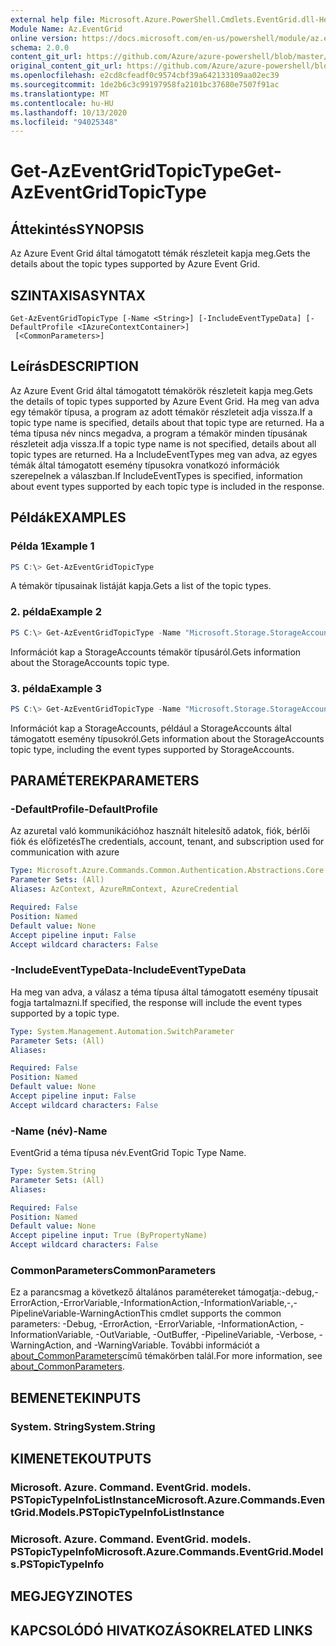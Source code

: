```yaml
---
external help file: Microsoft.Azure.PowerShell.Cmdlets.EventGrid.dll-Help.xml
Module Name: Az.EventGrid
online version: https://docs.microsoft.com/en-us/powershell/module/az.eventgrid/get-azeventgridtopictype
schema: 2.0.0
content_git_url: https://github.com/Azure/azure-powershell/blob/master/src/EventGrid/EventGrid/help/Get-AzEventGridTopicType.md
original_content_git_url: https://github.com/Azure/azure-powershell/blob/master/src/EventGrid/EventGrid/help/Get-AzEventGridTopicType.md
ms.openlocfilehash: e2cd8cfeadf0c9574cbf39a642133109aa02ec39
ms.sourcegitcommit: 1de2b6c3c99197958fa2101bc37680e7507f91ac
ms.translationtype: MT
ms.contentlocale: hu-HU
ms.lasthandoff: 10/13/2020
ms.locfileid: "94025348"
---
```

# <span data-ttu-id="02f1b-101">Get-AzEventGridTopicType</span><span class="sxs-lookup"><span data-stu-id="02f1b-101">Get-AzEventGridTopicType</span></span>

## <span data-ttu-id="02f1b-102">Áttekintés</span><span class="sxs-lookup"><span data-stu-id="02f1b-102">SYNOPSIS</span></span>
<span data-ttu-id="02f1b-103">Az Azure Event Grid által támogatott témák részleteit kapja meg.</span><span class="sxs-lookup"><span data-stu-id="02f1b-103">Gets the details about the topic types supported by Azure Event Grid.</span></span>

## <span data-ttu-id="02f1b-104">SZINTAXISA</span><span class="sxs-lookup"><span data-stu-id="02f1b-104">SYNTAX</span></span>

```
Get-AzEventGridTopicType [-Name <String>] [-IncludeEventTypeData] [-DefaultProfile <IAzureContextContainer>]
 [<CommonParameters>]
```

## <span data-ttu-id="02f1b-105">Leírás</span><span class="sxs-lookup"><span data-stu-id="02f1b-105">DESCRIPTION</span></span>
<span data-ttu-id="02f1b-106">Az Azure Event Grid által támogatott témakörök részleteit kapja meg.</span><span class="sxs-lookup"><span data-stu-id="02f1b-106">Gets the details of topic types supported by Azure Event Grid.</span></span>
<span data-ttu-id="02f1b-107">Ha meg van adva egy témakör típusa, a program az adott témakör részleteit adja vissza.</span><span class="sxs-lookup"><span data-stu-id="02f1b-107">If a topic type name is specified, details about that topic type are returned.</span></span>
<span data-ttu-id="02f1b-108">Ha a téma típusa név nincs megadva, a program a témakör minden típusának részleteit adja vissza.</span><span class="sxs-lookup"><span data-stu-id="02f1b-108">If a topic type name is not specified, details about all topic types are returned.</span></span>
<span data-ttu-id="02f1b-109">Ha a IncludeEventTypes meg van adva, az egyes témák által támogatott esemény típusokra vonatkozó információk szerepelnek a válaszban.</span><span class="sxs-lookup"><span data-stu-id="02f1b-109">If IncludeEventTypes is specified, information about event types supported by each topic type is included in the response.</span></span>

## <span data-ttu-id="02f1b-110">Példák</span><span class="sxs-lookup"><span data-stu-id="02f1b-110">EXAMPLES</span></span>

### <span data-ttu-id="02f1b-111">Példa 1</span><span class="sxs-lookup"><span data-stu-id="02f1b-111">Example 1</span></span>
```powershell
PS C:\> Get-AzEventGridTopicType
```

<span data-ttu-id="02f1b-112">A témakör típusainak listáját kapja.</span><span class="sxs-lookup"><span data-stu-id="02f1b-112">Gets a list of the topic types.</span></span>

### <span data-ttu-id="02f1b-113">2. példa</span><span class="sxs-lookup"><span data-stu-id="02f1b-113">Example 2</span></span>
```powershell
PS C:\> Get-AzEventGridTopicType -Name "Microsoft.Storage.StorageAccounts"
```

<span data-ttu-id="02f1b-114">Információt kap a StorageAccounts témakör típusáról.</span><span class="sxs-lookup"><span data-stu-id="02f1b-114">Gets information about the StorageAccounts topic type.</span></span>

### <span data-ttu-id="02f1b-115">3. példa</span><span class="sxs-lookup"><span data-stu-id="02f1b-115">Example 3</span></span>
```powershell
PS C:\> Get-AzEventGridTopicType -Name "Microsoft.Storage.StorageAccounts" -IncludeEventTypeData
```

<span data-ttu-id="02f1b-116">Információt kap a StorageAccounts, például a StorageAccounts által támogatott esemény típusokról.</span><span class="sxs-lookup"><span data-stu-id="02f1b-116">Gets information about the StorageAccounts topic type, including the event types supported by StorageAccounts.</span></span>

## <span data-ttu-id="02f1b-117">PARAMÉTEREK</span><span class="sxs-lookup"><span data-stu-id="02f1b-117">PARAMETERS</span></span>

### <span data-ttu-id="02f1b-118">-DefaultProfile</span><span class="sxs-lookup"><span data-stu-id="02f1b-118">-DefaultProfile</span></span>
<span data-ttu-id="02f1b-119">Az azuretal való kommunikációhoz használt hitelesítő adatok, fiók, bérlői fiók és előfizetés</span><span class="sxs-lookup"><span data-stu-id="02f1b-119">The credentials, account, tenant, and subscription used for communication with azure</span></span>

```yaml
Type: Microsoft.Azure.Commands.Common.Authentication.Abstractions.Core.IAzureContextContainer
Parameter Sets: (All)
Aliases: AzContext, AzureRmContext, AzureCredential

Required: False
Position: Named
Default value: None
Accept pipeline input: False
Accept wildcard characters: False
```

### <span data-ttu-id="02f1b-120">-IncludeEventTypeData</span><span class="sxs-lookup"><span data-stu-id="02f1b-120">-IncludeEventTypeData</span></span>
<span data-ttu-id="02f1b-121">Ha meg van adva, a válasz a téma típusa által támogatott esemény típusait fogja tartalmazni.</span><span class="sxs-lookup"><span data-stu-id="02f1b-121">If specified, the response will include the event types supported by a topic type.</span></span>

```yaml
Type: System.Management.Automation.SwitchParameter
Parameter Sets: (All)
Aliases:

Required: False
Position: Named
Default value: None
Accept pipeline input: False
Accept wildcard characters: False
```

### <span data-ttu-id="02f1b-122">-Name (név)</span><span class="sxs-lookup"><span data-stu-id="02f1b-122">-Name</span></span>
<span data-ttu-id="02f1b-123">EventGrid a téma típusa név.</span><span class="sxs-lookup"><span data-stu-id="02f1b-123">EventGrid Topic Type Name.</span></span>

```yaml
Type: System.String
Parameter Sets: (All)
Aliases:

Required: False
Position: Named
Default value: None
Accept pipeline input: True (ByPropertyName)
Accept wildcard characters: False
```

### <span data-ttu-id="02f1b-124">CommonParameters</span><span class="sxs-lookup"><span data-stu-id="02f1b-124">CommonParameters</span></span>
<span data-ttu-id="02f1b-125">Ez a parancsmag a következő általános paramétereket támogatja:-debug,-ErrorAction,-ErrorVariable,-InformationAction,-InformationVariable,-,-PipelineVariable-WarningAction</span><span class="sxs-lookup"><span data-stu-id="02f1b-125">This cmdlet supports the common parameters: -Debug, -ErrorAction, -ErrorVariable, -InformationAction, -InformationVariable, -OutVariable, -OutBuffer, -PipelineVariable, -Verbose, -WarningAction, and -WarningVariable.</span></span> <span data-ttu-id="02f1b-126">További információt a [about_CommonParameters](http://go.microsoft.com/fwlink/?LinkID=113216)című témakörben talál.</span><span class="sxs-lookup"><span data-stu-id="02f1b-126">For more information, see [about_CommonParameters](http://go.microsoft.com/fwlink/?LinkID=113216).</span></span>

## <span data-ttu-id="02f1b-127">BEMENETEK</span><span class="sxs-lookup"><span data-stu-id="02f1b-127">INPUTS</span></span>

### <span data-ttu-id="02f1b-128">System. String</span><span class="sxs-lookup"><span data-stu-id="02f1b-128">System.String</span></span>

## <span data-ttu-id="02f1b-129">KIMENETEK</span><span class="sxs-lookup"><span data-stu-id="02f1b-129">OUTPUTS</span></span>

### <span data-ttu-id="02f1b-130">Microsoft. Azure. Command. EventGrid. models. PSTopicTypeInfoListInstance</span><span class="sxs-lookup"><span data-stu-id="02f1b-130">Microsoft.Azure.Commands.EventGrid.Models.PSTopicTypeInfoListInstance</span></span>

### <span data-ttu-id="02f1b-131">Microsoft. Azure. Command. EventGrid. models. PSTopicTypeInfo</span><span class="sxs-lookup"><span data-stu-id="02f1b-131">Microsoft.Azure.Commands.EventGrid.Models.PSTopicTypeInfo</span></span>

## <span data-ttu-id="02f1b-132">MEGJEGYZI</span><span class="sxs-lookup"><span data-stu-id="02f1b-132">NOTES</span></span>

## <span data-ttu-id="02f1b-133">KAPCSOLÓDÓ HIVATKOZÁSOK</span><span class="sxs-lookup"><span data-stu-id="02f1b-133">RELATED LINKS</span></span>

